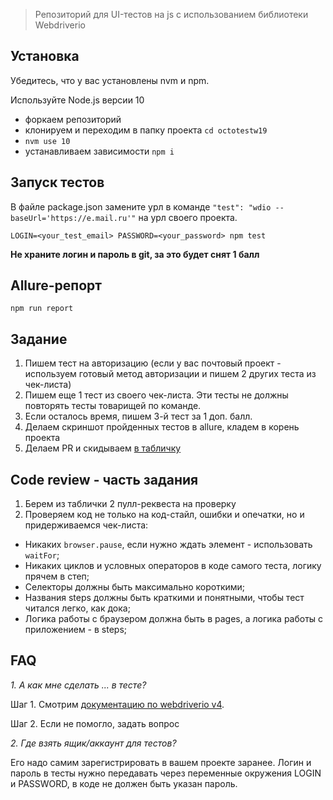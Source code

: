 
> Репозиторий для UI-тестов на js с использованием библиотеки Webdriverio

## Установка
Убедитесь, что у вас установлены nvm и npm.

Используйте Node.js версии 10

- форкаем репозиторий
- клонируем и переходим в папку проекта `cd octotestw19`
- `nvm use 10`
- устанавливаем зависимости `npm i`


## Запуск тестов

В файле package.json замените урл в команде `"test": "wdio --baseUrl='https://e.mail.ru'"` на урл своего проекта.

`LOGIN=<your_test_email> PASSWORD=<your_password> npm test`

**Не храните логин и пароль в git, за это будет снят 1 балл**

## Allure-репорт

`npm run report`

## Задание

1. Пишем тест на авторизацию (если у вас почтовый проект - используем готовый метод авторизации и пишем 2 других теста из чек-листа)
2. Пишем еще 1 тест из своего чек-листа. Эти тесты не должны повторять тесты товарищей по команде.
3. Если осталось время, пишем 3-й тест за 1 доп. балл.
4. Делаем скриншот пройденных тестов в allure, кладем в корень проекта
5. Делаем PR и скидываем [в табличку](https://docs.google.com/spreadsheets/d/13t-CSrqfBMBnW5bBChrp8aUeKhqrR6aNroziT_fvloE/edit?usp=sharing)

## Code review - часть задания
1. Берем из таблички 2 пулл-реквеста на проверку
2. Проверяем код не только на код-стайл, ошибки и опечатки, но и придерживаемся чек-листа:
- Никаких `browser.pause`, если нужно ждать элемент - использовать `waitFor`;
- Никаких циклов и условных операторов в коде самого теста, логику прячем в степ;
- Селекторы должны быть максимально короткими;
- Названия steps должны быть краткими и понятными, чтобы тест читался легко, как дока;
- Логика работы с браузером должна быть в pages, а логика работы с приложением - в steps;

## FAQ
*1. А как мне сделать ... в тесте?*

Шаг 1. Смотрим [документацию по webdriverio v4](http://v4.webdriver.io/guide.html). 

Шаг 2. Если не помогло, задать вопрос

*2. Где взять ящик/аккаунт для тестов?*

Его надо самим зарегистрировать в вашем проекте заранее. Логин и пароль в тесты нужно передавать через переменные окружения LOGIN и PASSWORD, в коде не должен быть указан пароль.

